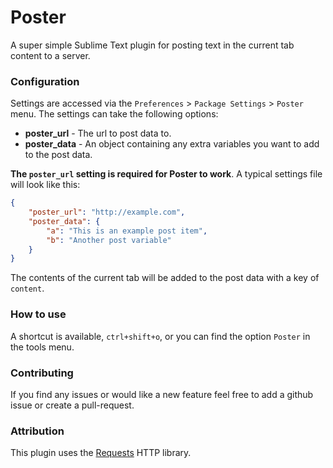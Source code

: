 # Poster

A super simple Sublime Text plugin for posting text in the current tab content to a server.

### Configuration

Settings are accessed via the `Preferences` > `Package Settings` > `Poster` menu.
The settings can take the following options:

* **poster_url** - The url to post data to.
* **poster_data** - An object containing any extra variables you want to add to the post data.

**The `poster_url` setting is required for Poster to work**. A typical settings file will look like this:

``` json
{
	"poster_url": "http://example.com",
	"poster_data": {
		"a": "This is an example post item",
		"b": "Another post variable"
	}
}
``` 

The contents of the current tab will be added to the post data with a key of `content`.


### How to use

A shortcut is available, `ctrl+shift+o`, or you can find the option `Poster` in the tools menu.

### Contributing

If you find any issues or would like a new feature feel free to add a github issue or create a pull-request.

### Attribution

This plugin uses the [Requests](http://docs.python-requests.org/) HTTP library.